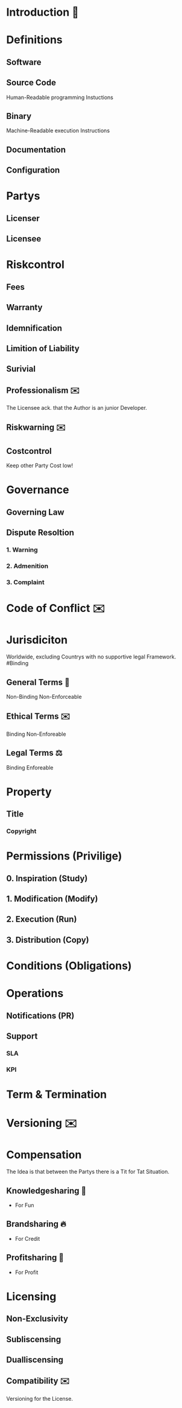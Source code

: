# Introduction 📝

# Definitions
## Software
## Source Code
Human-Readable programming Instuctions
## Binary
Machine-Readable execution Instructions
## Documentation
## Configuration

# Partys
## Licenser
## Licensee

# Riskcontrol
## Fees
## Warranty
## Idemnification
## Limition of Liability
## Surivial
## Professionalism ✉️
The Licensee ack. that the Author is an junior Developer.
## Riskwarning ✉️
## Costcontrol
Keep other Party Cost low!
# Governance
## Governing Law
## Dispute Resoltion
### 1. Warning
### 2. Admenition
### 3. Complaint
# Code of Conflict ✉️ 
# Jurisdiciton
Worldwide, excluding Countrys with no supportive legal Framework.
#Binding
## General Terms 📝
Non-Binding
Non-Enforceable
## Ethical Terms ✉️
Binding
Non-Enforeable
## Legal Terms ⚖️
Binding
Enforeable

# Property
## Title
### Copyright

# Permissions (Privilige)
## 0. Inspiration (Study)
## 1. Modification (Modify)
## 2. Execution (Run)
## 3. Distribution (Copy)

# Conditions (Obligations)

# Operations
## Notifications (PR)
## Support
### SLA
### KPI
# Term & Termination
# Versioning ✉️

# Compensation 
The Idea is that between the Partys there is a Tit for Tat Situation.
## Knowledgesharing 🌊 
- For Fun
## Brandsharing 🔥
- For Credit
## Profitsharing 🌳
- For Profit

# Licensing
## Non-Exclusivity
## Subliscensing
## Dualliscensing
## Compatibility ✉️
Versioning for the License.
